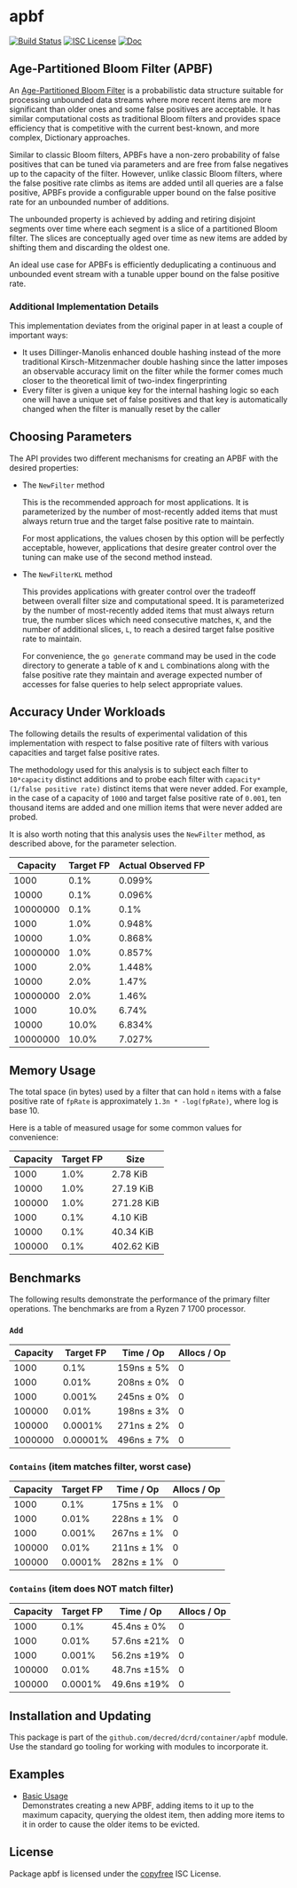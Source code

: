 apbf
====

[![Build Status](https://github.com/decred/dcrd/workflows/Build%20and%20Test/badge.svg)](https://github.com/decred/dcrd/actions)
[![ISC License](https://img.shields.io/badge/license-ISC-blue.svg)](http://copyfree.org)
[![Doc](https://img.shields.io/badge/doc-reference-blue.svg)](https://pkg.go.dev/github.com/decred/dcrd/container/apbf)

## Age-Partitioned Bloom Filter (APBF)

An [Age-Partitioned Bloom Filter](https://arxiv.org/pdf/2001.03147.pdf) is a
probabilistic data structure suitable for processing unbounded data streams
where more recent items are more significant than older ones and some false
positives are acceptable.  It has similar computational costs as traditional
Bloom filters and provides space efficiency that is competitive with the current
best-known, and more complex, Dictionary approaches.

Similar to classic Bloom filters, APBFs have a non-zero probability of false
positives that can be tuned via parameters and are free from false negatives up
to the capacity of the filter.  However, unlike classic Bloom filters, where the
false positive rate climbs as items are added until all queries are a false
positive, APBFs provide a configurable upper bound on the false positive rate
for an unbounded number of additions.

The unbounded property is achieved by adding and retiring disjoint segments over
time where each segment is a slice of a partitioned Bloom filter.  The slices
are conceptually aged over time as new items are added by shifting them and
discarding the oldest one.

An ideal use case for APBFs is efficiently deduplicating a continuous and
unbounded event stream with a tunable upper bound on the false positive rate.

### Additional Implementation Details

This implementation deviates from the original paper in at least a couple of
important ways:

- It uses Dillinger-Manolis enhanced double hashing instead of the more
  traditional Kirsch-Mitzenmacher double hashing since the latter imposes an
  observable accuracy limit on the filter while the former comes much closer to
  the theoretical limit of two-index fingerprinting
- Every filter is given a unique key for the internal hashing logic so each one
  will have a unique set of false positives and that key is automatically
  changed when the filter is manually reset by the caller

## Choosing Parameters

The API provides two different mechanisms for creating an APBF with the desired properties:

- The `NewFilter` method

  This is the recommended approach for most applications. It is parameterized by
  the number of most-recently added items that must always return true and the
  target false positive rate to maintain.

  For most applications, the values chosen by this option will be perfectly
  acceptable, however, applications that desire greater control over the tuning
  can make use of the second method instead.

- The `NewFilterKL` method

  This provides applications with greater control over the tradeoff between
  overall filter size and computational speed.  It is parameterized by the
  number of most-recently added items that must always return true, the number
  slices which need consecutive matches, `K`, and the number of additional
  slices, `L`, to reach a desired target false positive rate to maintain.

  For convenience, the `go generate` command may be used in the code directory
  to generate a table of `K` and `L` combinations along with the false positive
  rate they maintain and average expected number of accesses for false queries
  to help select appropriate values.

## Accuracy Under Workloads

The following details the results of experimental validation of this
implementation with respect to false positive rate of filters with various
capacities and target false positive rates.

The methodology used for this analysis is to subject each filter to
`10*capacity` distinct additions and to probe each filter with
`capacity*(1/false positive rate)` distinct items that were never added.  For
example, in the case of a capacity of `1000` and target false positive rate of
`0.001`, ten thousand items are added and one million items that were never
added are probed.

It is also worth noting that this analysis uses the `NewFilter` method, as
described above, for the parameter selection.

Capacity | Target FP | Actual Observed FP
---------|-----------|-------------------
1000     |   0.1%    | 0.099%
10000    |   0.1%    | 0.096%
10000000 |   0.1%    | 0.1%
1000     |   1.0%    | 0.948%
10000    |   1.0%    | 0.868%
10000000 |   1.0%    | 0.857%
1000     |   2.0%    | 1.448%
10000    |   2.0%    | 1.47%
10000000 |   2.0%    | 1.46%
1000     |  10.0%    | 6.74%
10000    |  10.0%    | 6.834%
10000000 |  10.0%    | 7.027%

## Memory Usage

The total space (in bytes) used by a filter that can hold `n` items with a false
positive rate of `fpRate` is approximately `1.3n * -log(fpRate)`, where log is
base 10.

Here is a table of measured usage for some common values for convenience:

Capacity | Target FP | Size
---------|-----------|-----------
1000     |   1.0%    | 2.78 KiB
10000    |   1.0%    | 27.19 KiB
100000   |   1.0%    | 271.28 KiB
1000     |   0.1%    | 4.10 KiB
10000    |   0.1%    | 40.34 KiB
100000   |   0.1%    | 402.62 KiB

## Benchmarks

The following results demonstrate the performance of the primary filter
operations.  The benchmarks are from a Ryzen 7 1700 processor.

### `Add`

Capacity | Target FP |  Time / Op  | Allocs / Op
---------|-----------|-------------|------------
1000     | 0.1%      | 159ns ± 5%  | 0
1000     | 0.01%     | 208ns ± 0%  | 0
1000     | 0.001%    | 245ns ± 0%  | 0
100000   | 0.01%     | 198ns ± 3%  | 0
100000   | 0.0001%   | 271ns ± 2%  | 0
1000000  | 0.00001%  | 496ns ± 7%  | 0

### `Contains` (item matches filter, worst case)

Capacity | Target FP |  Time / Op  | Allocs / Op
---------|-----------|-------------|------------
1000     | 0.1%      | 175ns ± 1%  | 0
1000     | 0.01%     | 228ns ± 1%  | 0
1000     | 0.001%    | 267ns ± 1%  | 0
100000   | 0.01%     | 211ns ± 1%  | 0
100000   | 0.0001%   | 282ns ± 1%  | 0

### `Contains` (item does NOT match filter)

Capacity | Target FP |  Time / Op  | Allocs / Op
---------|-----------|-------------|------------
1000     | 0.1%      | 45.4ns ± 0% | 0
1000     | 0.01%     | 57.6ns ±21% | 0
1000     | 0.001%    | 56.2ns ±19% | 0
100000   | 0.01%     | 48.7ns ±15% | 0
100000   | 0.0001%   | 49.6ns ±19% | 0

## Installation and Updating

This package is part of the `github.com/decred/dcrd/container/apbf` module.  Use
the standard go tooling for working with modules to incorporate it.

## Examples

* [Basic Usage](https://pkg.go.dev/github.com/decred/dcrd/container/apbf#example-package-BasicUsage)  
  Demonstrates creating a new APBF, adding items to it up to the maximum
  capacity, querying the oldest item, then adding more items to it in order to
  cause the older items to be evicted.

## License

Package apbf is licensed under the [copyfree](http://copyfree.org) ISC License.